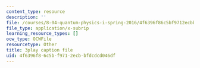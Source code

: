 ```yaml
---
content_type: resource
description: ''
file: /courses/8-04-quantum-physics-i-spring-2016/4f6396f86c5bf9712ecbbfdcdcd046df_NXPvXI603RA.srt
file_type: application/x-subrip
learning_resource_types: []
ocw_type: OCWFile
resourcetype: Other
title: 3play caption file
uid: 4f6396f8-6c5b-f971-2ecb-bfdcdcd046df
---
```

